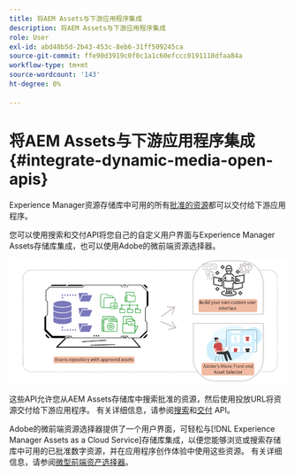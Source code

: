 ```yaml
---
title: 将AEM Assets与下游应用程序集成
description: 将AEM Assets与下游应用程序集成
role: User
exl-id: abd48b5d-2b43-453c-8eb6-31ff509245ca
source-git-commit: ffe90d3919c0f0c1a1c60efccc0191118dfaa84a
workflow-type: tm+mt
source-wordcount: '143'
ht-degree: 0%

---
```


# 将AEM Assets与下游应用程序集成 {#integrate-dynamic-media-open-apis}

Experience Manager资源存储库中可用的所有[批准的资源](approve-assets.md)都可以交付给下游应用程序。

您可以使用搜索和交付API将您自己的自定义用户界面与Experience Manager Assets存储库集成，也可以使用Adobe的微前端资源选择器。

![与AEM Assets存储库集成](assets/asset-selector-integration.png)

这些API允许您从AEM Assets存储库中搜索批准的资源，然后使用投放URL将资源交付给下游应用程序。 有关详细信息，请参阅[搜索](/help/assets/search-assets-api.md)和[交付](/help/assets/deliver-assets-apis.md) API。

Adobe的微前端资源选择器提供了一个用户界面，可轻松与[!DNL Experience Manager Assets as a Cloud Service]存储库集成，以便您能够浏览或搜索存储库中可用的已批准数字资源，并在应用程序创作体验中使用这些资源。 有关详细信息，请参阅[微型前端资产选择器](/help/assets/overview-asset-selector.md)。
